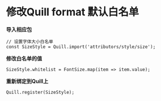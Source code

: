 # 修改Quill format 默认白名单

**导入相应包**

```
// 设置字体大小白名单
const SizeStyle = Quill.import('attributors/style/size');
```

**修改白名单的值**

```
SizeStyle.whitelist = FontSize.map(item => item.value);
```

**重新绑定到Quill上**

```
Quill.register(SizeStyle);
```